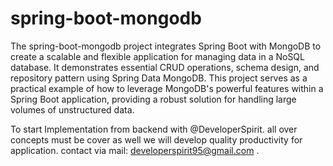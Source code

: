 # spring-boot-mongodb

The spring-boot-mongodb project integrates Spring Boot with MongoDB to create a scalable and flexible application for managing data in a NoSQL database. It demonstrates essential CRUD operations, schema design, and repository pattern using Spring Data MongoDB. This project serves as a practical example of how to leverage MongoDB's powerful features within a Spring Boot application, providing a robust solution for handling large volumes of unstructured data.

To start Implementation from backend with @DeveloperSpirit. all over concepts must be cover as well we will develop quality productivity for application. contact via mail: developerspirit95@gmail.com .
